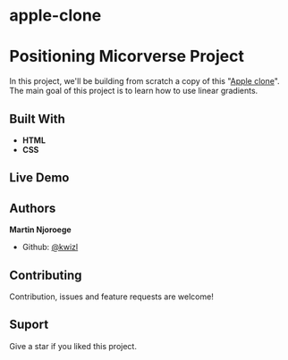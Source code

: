 # apple-clone
# Positioning Micorverse Project

In this project, we'll be building from scratch a copy of this "[Apple clone](https://web.archive.org/web/20140301004610/http://www.apple.com/)". The main goal of this project is to learn how to use linear gradients.

## Built With

- **HTML**
- **CSS**

## Live Demo


## Authors

**Martin Njoroege**

- Github: [@kwizl](https://github.com/kwizl)

## Contributing

Contribution, issues and feature requests are welcome!

## Suport

Give a star if you liked this project.
